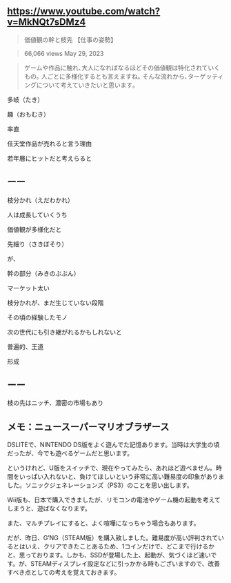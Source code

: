 ## https://www.youtube.com/watch?v=MkNQt7sDMz4

> 価値観の幹と枝先 【仕事の姿勢】

> 66,066 views May 29, 2023 

> ゲームや作品に触れ､大人になればなるほどその価値観は特化されていくもの｡ 人ごとに多様化するとも言えますね｡ そんな流れから､ターゲッティングについて考えていきたいと思います｡


多岐（たき）

趣（おもむき）

率直

任天堂作品が売れると言う理由

若年層にヒットだと考えらると

## ーー

枝分かれ（えだわかれ）

人は成長していくうち

価値観が多様化だと

先細り（さきぼそり）

が、

幹の部分（みきのぶぶん）

マーケット太い

枝分かれが、まだ生じていない段階

その頃の経験したモノ

次の世代にも引き継がれるかもしれないと

普遍的、王道

形成

## ーー

枝の先はニッチ、濃密の市場もあり


## メモ：ニュースーパーマリオブラザース

DSLITEで、NINTENDO DS版をよく遊んでた記憶あります。当時は大学生の頃だったが、今でも遊べるゲームだと思います。

というけれど、U版をスイッチで、現在やってみたら、あれほど遊べません。時間をいっぱい入れないと、負けてほしいという非常に高い難易度の印象がありました。ソニックジェネレーションズ（PS3）のことを思い出します。

Wii版も、日本で購入できましたが、リモコンの電池やゲーム機の起動を考えてしまうと、遊ばなくなります。

また、マルチプレイにすると、よく喧嘩になっちゃう場合もあります。

だが、昨日、G’NG（STEAM版）を購入致しました。難易度が高い評判されているとはいえ、クリアできたことあるため、1コインだけで、どこまで行けるかと、思っております。しかも、SSDが登場した上、起動が、気づくほど速いです。が、STEAMディスプレイ設定などに引っかかる時もございますので、改善すべき点としての考えを覚えておきます。



